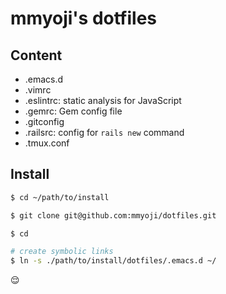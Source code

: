 # mmyoji's dotfiles

## Content

* .emacs.d
* .vimrc
* .eslintrc: static analysis for JavaScript
* .gemrc: Gem config file
* .gitconfig
* .railsrc: config for `rails new` command
* .tmux.conf


## Install

```sh
$ cd ~/path/to/install

$ git clone git@github.com:mmyoji/dotfiles.git

$ cd

# create symbolic links
$ ln -s ./path/to/install/dotfiles/.emacs.d ~/
```

:relieved:
